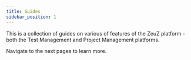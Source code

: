 ```yaml
---
title: Guides
sidebar_position: 1
---
```


This is a collection of guides on various of features of
the ZeuZ platform - both the Test Management and Project
Management platforms.

Navigate to the next pages to learn more.
